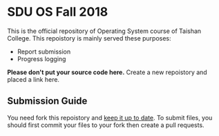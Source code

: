 # SDU OS Fall 2018

This is the official repository of Operating System course of Taishan College. This repoistory is mainly served these purposes:

* Report submission
* Progress logging

**Please don't put your source code here.** Create a new repoistory and placed a link here.

## Submission Guide

You need fork this repoistory and [keep it up to date](https://help.github.com/articles/syncing-a-fork/). To submit files, you should first commit your files to your fork then create a pull requests.
